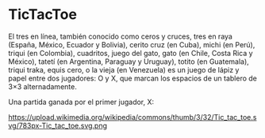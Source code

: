 # TicTacToe
El tres en línea, también conocido como ceros y cruces, tres en raya (España, México, Ecuador y Bolivia), cerito cruz (en Cuba), michi (en Perú), triqui (en Colombia), cuadritos, juego del gato, gato (en Chile, Costa Rica y México), tatetí (en Argentina, Paraguay y Uruguay), totito (en Guatemala), triqui traka, equis cero, o la vieja (en Venezuela) es un juego de lápiz y papel entre dos jugadores: O y X, que marcan los espacios de un tablero de 3×3 alternadamente.

Una partida ganada por el primer jugador, X:

https://upload.wikimedia.org/wikipedia/commons/thumb/3/32/Tic_tac_toe.svg/783px-Tic_tac_toe.svg.png

